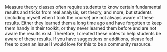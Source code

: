 Measure theory classes often require students to know certain fundamental results and tricks from real analysis, set theory, and more, but students (including myself when I took the course) are not always aware of these results.  Either they learned them a long time ago and have forgotten to keep them handy in their toolkit, or they never learned them before and are not aware the results exist.  Therefore, I created these notes to help students be aware of these results.  If you have suggestions or additions, please feel free to open an issue!  I would love for this to be a community resource.
